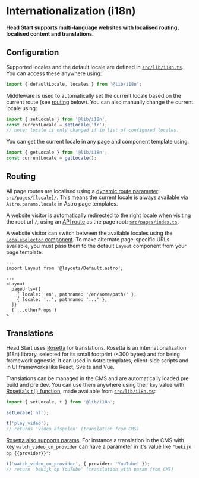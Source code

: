 # Internationalization (i18n)

**Head Start supports multi-language websites with localised routing, localised content and translations.**

## Configuration

Supported locales and the default locale are defined in [`src/lib/i18n.ts`](../src/lib/i18n/index.ts). You can access these anywhere using:

```ts
import { defaultLocale, locales } from '@lib/i18n';
```

Middleware is used to automatically set the current locale based on the current route (see [routing](#routing) below). You can also manually change the current locale using:

```ts
import { setLocale } from '@lib/i18n';
const currentLocale = setLocale('fr');
// note: locale is only changed if in list of configured locales.
```

You can get the current locale in any page and component template using:

```ts
import { getLocale } from '@lib/i18n';
const currentLocale = getLocale();
```

## Routing

All page routes are localised using a [dynamic route parameter](https://docs.astro.build/en/core-concepts/routing/#dynamic-routes): [`src/pages/[locale]/`](../src/pages/[locale]/). This means the current locale is always available via `Astro.params.locale` in Astro page templates.

A website visitor is automatically redirected to the right locale when visiting the root url `/`, using an [API route](https://docs.astro.build/en/core-concepts/endpoints/#server-endpoints-api-routes) as the page root: [`src/pages/index.ts`](../src/pages/index.ts).

A website visitor can switch between the available locales using the [`LocaleSelector` component](../src/components/LocaleSelector/). To make alternate page-specific URLs available, you must pass them to the default `Layout` component from your page template:

```astro
---
import Layout from '@layouts/Default.astro';

---
<Layout
  pageUrls={[
    { locale: 'en', pathname: '/en/some/path/' },
    { locale: '..', pathname: '...' },
  ]}
  { ...otherProps }
>
```

## Translations

Head Start uses [Rosetta](https://github.com/lukeed/rosetta) for translations. Rosetta is an internationalization (i18n) library, selected for its small footprint (<300 bytes) and for being framework agnostic. It can used in Astro templates, client-side scripts and in UI frameworks like React, Svelte and Vue.

Translations can be managed in the CMS and are automatically loaded pre build and pre dev. You can use them anywhere using their `key` value with [Rosetta's `t()` function](https://github.com/lukeed/rosetta#rosettatkey-params-lang), made available from [`src/lib/i18n.ts`](../src/lib/i18n/index.ts):

```ts
import { setLocale, t } from '@lib/i18n';

setLocale('nl');

t('play_video');
// returns 'video afspelen' (translation from CMS)
```

[Rosetta also supports params](https://github.com/lukeed/rosetta#params). For instance a translation in the CMS with key `watch_video_on_provider` can have a parameter in it's value like `"bekijk op {{provider}}"`:

```ts
t('watch_video_on_provider', { provider: 'YouTube' });
// return 'bekijk op YouTube' (translation with param from CMS)
```
